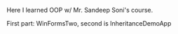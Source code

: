 Here I learned OOP w/ Mr. Sandeep Soni's course.

First part: WinFormsTwo, second is InheritanceDemoApp
